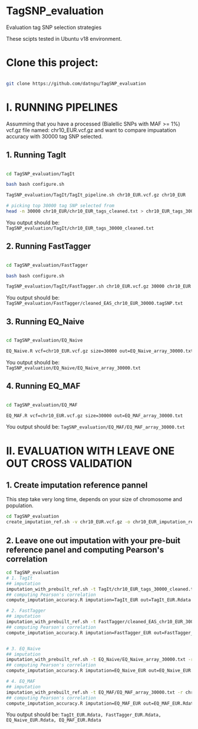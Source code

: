 # TagSNP_evaluation
Evaluation tag SNP selection strategies

These scipts tested in Ubuntu v18 environment.


# Clone this project:

```sh

git clone https://github.com/datngu/TagSNP_evaluation

```
# I. RUNNING PIPELINES

Assumming that you have a processed (Bialellic SNPs with MAF >= 1%) vcf.gz file named: chr10_EUR.vcf.gz and want to compare impuatation accuracy with 30000 tag SNP selected.

## 1. Running TagIt

```sh

cd TagSNP_evaluation/TagIt 

bash bash configure.sh

TagSNP_evaluation/TagIt/TagIt_pipeline.sh chr10_EUR.vcf.gz chr10_EUR

# picking top 30000 tag SNP selected from 
head -n 30000 chr10_EUR/chr10_EUR_tags_cleaned.txt > chr10_EUR_tags_30000_cleaned.txt

```
You output should be: `TagSNP_evaluation/TagIt/chr10_EUR_tags_30000_cleaned.txt`

## 2. Running FastTagger

```sh

cd TagSNP_evaluation/FastTagger 

bash bash configure.sh

TagSNP_evaluation/TagIt/FastTagger.sh chr10_EUR.vcf.gz 30000 chr10_EUR

```

You output should be: `TagSNP_evaluation/FastTagger/cleaned_EAS_chr10_EUR_30000.tagSNP.txt`

## 3. Running EQ_Naive

```sh

cd TagSNP_evaluation/EQ_Naive

EQ_Naive.R vcf=chr10_EUR.vcf.gz size=30000 out=EQ_Naive_array_30000.txt

```

You output should be: `TagSNP_evaluation/EQ_Naive/EQ_Naive_array_30000.txt`

## 4. Running EQ_MAF

```sh

cd TagSNP_evaluation/EQ_MAF

EQ_MAF.R vcf=chr10_EUR.vcf.gz size=30000 out=EQ_MAF_array_30000.txt

```

You output should be: `TagSNP_evaluation/EQ_MAF/EQ_MAF_array_30000.txt`

# II. EVALUATION WITH LEAVE ONE OUT CROSS VALIDATION

## 1. Create imputation reference pannel
This step take very long time, depends on your size of chromosome and population.
```sh
cd TagSNP_evaluation
create_imputation_ref.sh -v chr10_EUR.vcf.gz -o chr10_EUR_imputation_ref -p 16

```


## 2. Leave one out imputation with your pre-buit reference panel and computing Pearson's correlation

```sh
cd TagSNP_evaluation
# 1. TagIt
## imputation
imputation_with_prebuilt_ref.sh -t TagIt/chr10_EUR_tags_30000_cleaned.txt -r chr10_EUR_imputation_ref -o TagIt_EUR -p 16
## computing Pearson's correlation
compute_imputation_accuracy.R imputation=TagIt_EUR out=TagIt_EUR.Rdata

# 2. FastTagger
## imputation
imputation_with_prebuilt_ref.sh -t FastTagger/cleaned_EAS_chr10_EUR_30000.tagSNP.txt -r chr10_EUR_imputation_ref -o FastTagger_EUR -p 16
## computing Pearson's correlation
compute_imputation_accuracy.R imputation=FastTagger_EUR out=FastTagger_EUR.Rdata


# 3. EQ_Naive
## imputation
imputation_with_prebuilt_ref.sh -t EQ_Naive/EQ_Naive_array_30000.txt -r chr10_EUR_imputation_ref -o EQ_Naive_EUR -p 16
## computing Pearson's correlation
compute_imputation_accuracy.R imputation=EQ_Naive_EUR out=EQ_Naive_EUR.Rdata

# 4. EQ_MAF
## imputation
imputation_with_prebuilt_ref.sh -t EQ_MAF/EQ_MAF_array_30000.txt -r chr10_EUR_imputation_ref -o EQ_MAF_EUR -p 16
## computing Pearson's correlation
compute_imputation_accuracy.R imputation=EQ_MAF_EUR out=EQ_MAF_EUR.Rdata

```

You output should be: `TagIt_EUR.Rdata, FastTagger_EUR.Rdata, EQ_Naive_EUR.Rdata, EQ_MAF_EUR.Rdata`























